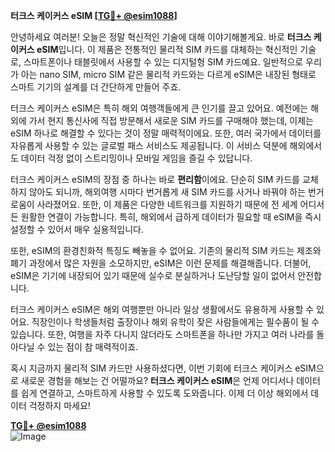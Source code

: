 **터크스 케이커스 eSIM [[TG💪+ @esim1088](https://t.me/s/esim1088)]**

안녕하세요 여러분! 오늘은 정말 혁신적인 기술에 대해 이야기해볼게요. 바로 **터크스 케이커스 eSIM**입니다. 이 제품은 전통적인 물리적 SIM 카드를 대체하는 혁신적인 기술로, 스마트폰이나 태블릿에서 사용할 수 있는 디지털형 SIM 카드예요. 일반적으로 우리가 아는 nano SIM, micro SIM 같은 물리적 카드와는 다르게 eSIM은 내장된 형태로 스마트 기기의 설계를 더 간단하게 만들어 주죠.

터크스 케이커스 eSIM은 특히 해외 여행객들에게 큰 인기를 끌고 있어요. 예전에는 해외에 가서 현지 통신사에 직접 방문해서 새로운 SIM 카드를 구매해야 했는데, 이제는 eSIM 하나로 해결할 수 있다는 것이 정말 매력적이에요. 또한, 여러 국가에서 데이터를 자유롭게 사용할 수 있는 글로벌 패스 서비스도 제공됩니다. 이 서비스 덕분에 해외에서도 데이터 걱정 없이 스트리밍이나 모바일 게임을 즐길 수 있답니다.

터크스 케이커스 eSIM의 장점 중 하나는 바로 **편리함**이에요. 단순히 SIM 카드를 교체하지 않아도 되니까, 해외여행 시마다 번거롭게 새 SIM 카드를 사거나 바꿔야 하는 번거로움이 사라졌어요. 또한, 이 제품은 다양한 네트워크를 지원하기 때문에 전 세계 어디서든 원활한 연결이 가능합니다. 특히, 해외에서 급하게 데이터가 필요할 때 eSIM을 즉시 설정할 수 있어서 매우 실용적입니다.

또한, eSIM의 환경친화적 특징도 빼놓을 수 없어요. 기존의 물리적 SIM 카드는 제조와 폐기 과정에서 많은 자원을 소모하지만, eSIM은 이런 문제를 해결해줍니다. 더불어, eSIM은 기기에 내장되어 있기 때문에 실수로 분실하거나 도난당할 일이 없어서 안전합니다.

터크스 케이커스 eSIM은 해외 여행뿐만 아니라 일상 생활에서도 유용하게 사용할 수 있어요. 직장인이나 학생들처럼 출장이나 해외 유학이 잦은 사람들에게는 필수품이 될 수 있습니다. 또한, 여행을 자주 다니지 않더라도 스마트폰을 하나만 가지고 여러 나라를 돌아다닐 수 있는 점이 참 매력적이죠.

혹시 지금까지 물리적 SIM 카드만 사용하셨다면, 이번 기회에 터크스 케이커스 eSIM으로 새로운 경험을 해보는 건 어떨까요? **터크스 케이커스 eSIM**은 언제 어디서나 데이터를 쉽게 연결하고, 스마트하게 사용할 수 있도록 도와줍니다. 이제 더 이상 해외에서 데이터 걱정하지 마세요!

**[TG💪+ @esim1088](https://t.me/s/esim1088)**  
![Image](https://i.postimg.cc/Y0z9fWf4/image.png)